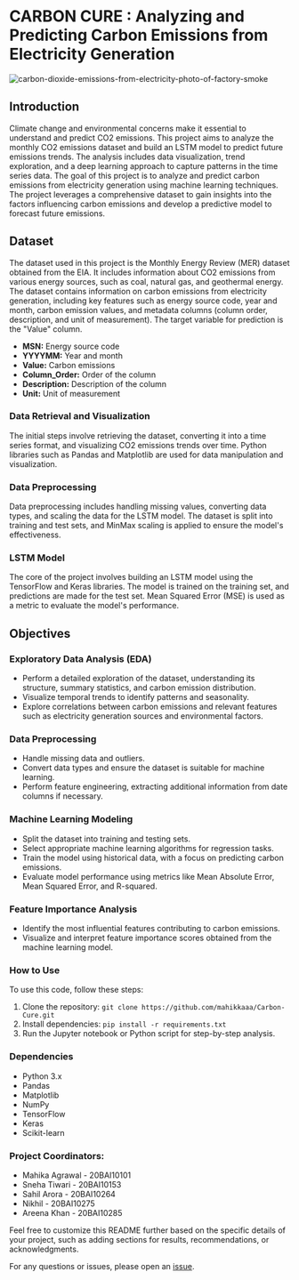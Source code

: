 
# CARBON CURE :  Analyzing and Predicting Carbon Emissions from Electricity Generation

![carbon-dioxide-emissions-from-electricity-photo-of-factory-smoke](https://github.com/mahikkaaa/Carbon-Cure/assets/80638498/995e6ec5-d6b6-4e68-b09b-0844f738c8e2)



## Introduction

Climate change and environmental concerns make it essential to understand and predict CO2 emissions. This project aims to analyze the monthly CO2 emissions dataset and build an LSTM model to predict future emissions trends. The analysis includes data visualization, trend exploration, and a deep learning approach to capture patterns in the time series data.
The goal of this project is to analyze and predict carbon emissions from electricity generation using machine learning techniques. The project leverages a comprehensive dataset to gain insights into the factors influencing carbon emissions and develop a predictive model to forecast future emissions.

## Dataset
The dataset used in this project is the Monthly Energy Review (MER) dataset obtained from the EIA. It includes information about CO2 emissions from various energy sources, such as coal, natural gas, and geothermal energy.
The dataset contains information on carbon emissions from electricity generation, including key features such as energy source code, year and month, carbon emission values, and metadata columns (column order, description, and unit of measurement). The target variable for prediction is the "Value" column.

- **MSN:** Energy source code
- **YYYYMM:** Year and month
- **Value:** Carbon emissions
- **Column_Order:** Order of the column
- **Description:** Description of the column
- **Unit:** Unit of measurement

### Data Retrieval and Visualization

The initial steps involve retrieving the dataset, converting it into a time series format, and visualizing CO2 emissions trends over time. Python libraries such as Pandas and Matplotlib are used for data manipulation and visualization.

### Data Preprocessing

Data preprocessing includes handling missing values, converting data types, and scaling the data for the LSTM model. The dataset is split into training and test sets, and MinMax scaling is applied to ensure the model's effectiveness.

### LSTM Model

The core of the project involves building an LSTM model using the TensorFlow and Keras libraries. The model is trained on the training set, and predictions are made for the test set. Mean Squared Error (MSE) is used as a metric to evaluate the model's performance.


## Objectives

### Exploratory Data Analysis (EDA)

- Perform a detailed exploration of the dataset, understanding its structure, summary statistics, and carbon emission distribution.
- Visualize temporal trends to identify patterns and seasonality.
- Explore correlations between carbon emissions and relevant features such as electricity generation sources and environmental factors.

### Data Preprocessing

- Handle missing data and outliers.
- Convert data types and ensure the dataset is suitable for machine learning.
- Perform feature engineering, extracting additional information from date columns if necessary.

### Machine Learning Modeling

- Split the dataset into training and testing sets.
- Select appropriate machine learning algorithms for regression tasks.
- Train the model using historical data, with a focus on predicting carbon emissions.
- Evaluate model performance using metrics like Mean Absolute Error, Mean Squared Error, and R-squared.

### Feature Importance Analysis

- Identify the most influential features contributing to carbon emissions.
- Visualize and interpret feature importance scores obtained from the machine learning model.

### How to Use

To use this code, follow these steps:

1. Clone the repository: `git clone https://github.com/mahikkaaa/Carbon-Cure.git`
2. Install dependencies: `pip install -r requirements.txt`
3. Run the Jupyter notebook or Python script for step-by-step analysis.

### Dependencies

- Python 3.x
- Pandas
- Matplotlib
- NumPy
- TensorFlow
- Keras
- Scikit-learn


### Project Coordinators:
- Mahika Agrawal - 20BAI10101
- Sneha Tiwari - 20BAI10153
- Sahil Arora - 20BAI10264
- Nikhil - 20BAI10275
- Areena Khan - 20BAI10285

Feel free to customize this README further based on the specific details of your project, such as adding sections for results, recommendations, or acknowledgments.

For any questions or issues, please open an [issue](https://github.com/mahikkaaa/Carbon-Cure/issues).
